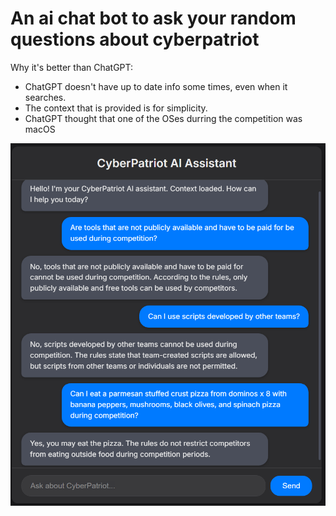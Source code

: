# An ai chat bot to ask your random questions about cyberpatriot
Why it's better than ChatGPT:
* ChatGPT doesn't have up to date info some times, even when it searches.
* The context that is provided is for simplicity.
* ChatGPT thought that one of the OSes durring the competition was macOS
  
![Example](example.png)
